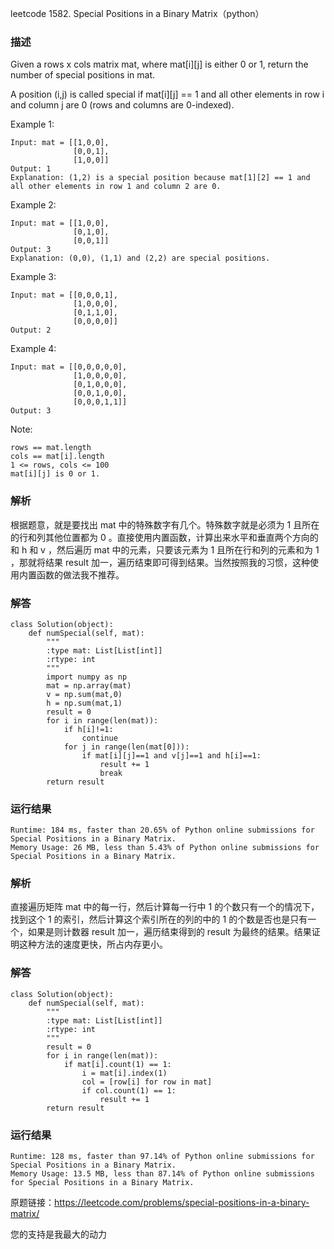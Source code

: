 leetcode  1582. Special Positions in a Binary Matrix（python）

### 描述


Given a rows x cols matrix mat, where mat[i][j] is either 0 or 1, return the number of special positions in mat.

A position (i,j) is called special if mat[i][j] == 1 and all other elements in row i and column j are 0 (rows and columns are 0-indexed).

 




Example 1:


	Input: mat = [[1,0,0],
	              [0,0,1],
	              [1,0,0]]
	Output: 1
	Explanation: (1,2) is a special position because mat[1][2] == 1 and all other elements in row 1 and column 2 are 0.
	
Example 2:

	Input: mat = [[1,0,0],
	              [0,1,0],
	              [0,0,1]]
	Output: 3
	Explanation: (0,0), (1,1) and (2,2) are special positions. 


Example 3:


	Input: mat = [[0,0,0,1],
	              [1,0,0,0],
	              [0,1,1,0],
	              [0,0,0,0]]
	Output: 2
	
Example 4:

	
	Input: mat = [[0,0,0,0,0],
	              [1,0,0,0,0],
	              [0,1,0,0,0],
	              [0,0,1,0,0],
	              [0,0,0,1,1]]
	Output: 3
	


Note:

	rows == mat.length
	cols == mat[i].length
	1 <= rows, cols <= 100
	mat[i][j] is 0 or 1.


### 解析

根据题意，就是要找出 mat 中的特殊数字有几个。特殊数字就是必须为 1 且所在的行和列其他位置都为 0 。直接使用内置函数，计算出来水平和垂直两个方向的和 h 和 v ，然后遍历 mat 中的元素，只要该元素为 1 且所在行和列的元素和为 1 ，那就将结果 result 加一，遍历结束即可得到结果。当然按照我的习惯，这种使用内置函数的做法我不推荐。


### 解答
				
	class Solution(object):
	    def numSpecial(self, mat):
	        """
	        :type mat: List[List[int]]
	        :rtype: int
	        """
	        import numpy as np
	        mat = np.array(mat)
	        v = np.sum(mat,0)
	        h = np.sum(mat,1)
	        result = 0
	        for i in range(len(mat)):
	            if h[i]!=1:
	                continue
	            for j in range(len(mat[0])):
	                if mat[i][j]==1 and v[j]==1 and h[i]==1:
	                    result += 1
	                    break
	        return result
	


            	      
			
### 运行结果



	Runtime: 184 ms, faster than 20.65% of Python online submissions for Special Positions in a Binary Matrix.
	Memory Usage: 26 MB, less than 5.43% of Python online submissions for Special Positions in a Binary Matrix.



### 解析

直接遍历矩阵 mat 中的每一行，然后计算每一行中 1 的个数只有一个的情况下，找到这个 1 的索引，然后计算这个索引所在的列的中的 1 的个数是否也是只有一个，如果是则计数器 result 加一，遍历结束得到的 result 为最终的结果。结果证明这种方法的速度更快，所占内存更小。

### 解答

	class Solution(object):
	    def numSpecial(self, mat):
	        """
	        :type mat: List[List[int]]
	        :rtype: int
	        """
	        result = 0
	        for i in range(len(mat)):
	            if mat[i].count(1) == 1:
	                i = mat[i].index(1)
	                col = [row[i] for row in mat]
	                if col.count(1) == 1:
	                    result += 1
	        return result

### 运行结果

	Runtime: 128 ms, faster than 97.14% of Python online submissions for Special Positions in a Binary Matrix.
	Memory Usage: 13.5 MB, less than 87.14% of Python online submissions for Special Positions in a Binary Matrix.

原题链接：https://leetcode.com/problems/special-positions-in-a-binary-matrix/



您的支持是我最大的动力
